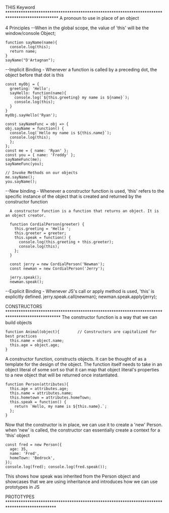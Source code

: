 THIS Keyword *********************************************************************************************** 
A pronoun to use in place of an object

4 Principles
  --When in the global scope, the value of 'this' will be the window/console Object;
    
    function sayName(name){
      console.log(this);
      return name;
    }
    sayName("D'Artagnan");

  --Implicit Binding - Whenever a function is called by a preceding dot, the object before that dot is this
    
    const myObj = {
      greeting: 'Hello';
      sayHello: function(name){
        console.log(`${this.greeting} my name is ${name}`);
        console.log(this);
      }
    }
    myObj.sayHello('Ryan');

    const sayNameFunc = obj => {
    obj.sayName = function() {
      console.log(`Hello my name is ${this.name}`);
      console.log(this);
      };
    };
    const me = { name: 'Ryan' };
    const you = { name: 'Freddy' };
    sayNameFunc(me);
    sayNameFunc(you);

    // Invoke Methods on our objects
    me.sayName();
    you.sayName();

  --New binding - Whenever a constructor function is used, 'this' refers to the specific instance of the object that is created and returned by the constructor function

      A constructor function is a function that returns an object. It is an object creator.

      function CordialPerson(greeter) {
        this.greeting = 'Hello ';
        this.greeter = greeter;
        this.speak = function() {
          console.log(this.greeting + this.greeter);
          console.log(this);
        };
      }

      const jerry = new CordialPerson('Newman');
      const newman = new CordialPerson('Jerry');

      jerry.speak();
      newman.speak();

  --Explicit Binding - Whenever JS's call or apply method is used, 'this' is explicitly defined.
      jerry.speak.call(newman); newman.speak.apply(jerry);


CONSTRUCTORS ************************************************************************************************
  The constructor function is a way that we can build objects

    function Animal(object){        // Constructors are capitalized for best practices
      this.name = object.name;
      this.age = object.age;
    }

  A constructor function, constructs objects. It can be thought of as a template for the design of the object. The function itself needs to take in an object literal of some sort so that it can map that object literal's properties to a new object that will be returned once instantiated.

    function Person(attributes){
      this.age = attributes.age;
      this.name = attributes.name;
      this.hometown = attributes.homeTown;
      this.speak = function() {
        return `Hello, my name is ${this.name}.`;
      };
    }
  Now that the constructor is in place, we can use it to create a 'new' Person.
    when 'new' is called, the constructor can essentially create a context for a 'this' object

    const fred = new Person({
      age: 35,
      name: 'Fred',
      homeTown: 'Bedrock',
    });
    console.log(fred); console.log(fred.speak());

  This shows how speak was inherited from the Person object and showcases that we are using inheritance and introduces how we can use prototypes in JS

PROTOTYPES **********************************************************************************************
